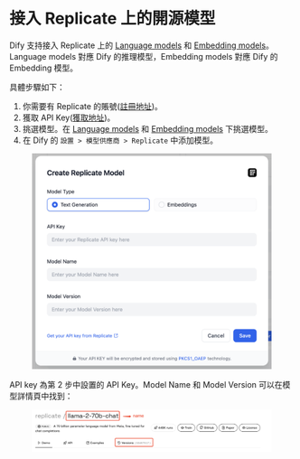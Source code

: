 # 接入 Replicate 上的開源模型

Dify 支持接入 Replicate 上的 [Language models](https://replicate.com/collections/language-models) 和 [Embedding models](https://replicate.com/collections/embedding-models)。Language models 對應 Dify 的推理模型，Embedding models 對應 Dify 的 Embedding 模型。

具體步驟如下：

1. 你需要有 Replicate 的賬號([註冊地址](https://replicate.com/signin?next=/docs))。
2. 獲取 API Key([獲取地址](https://replicate.com/account/api-tokens))。
3. 挑選模型。在 [Language models](https://replicate.com/collections/language-models) 和 [Embedding models](https://replicate.com/collections/embedding-models) 下挑選模型。
4. 在 Dify 的 `設置 > 模型供應商 > Replicate` 中添加模型。

<figure><img src="../../.gitbook/assets/image (4) (1) (1).png" alt=""><figcaption></figcaption></figure>

API key 為第 2 步中設置的 API Key。Model Name 和 Model Version 可以在模型詳情頁中找到：

<figure><img src="../../.gitbook/assets/image (5) (1) (1).png" alt=""><figcaption></figcaption></figure>
